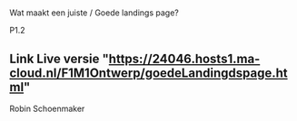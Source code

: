 #####
Wat maakt een juiste / Goede landings page?

P1.2
## Link Live versie "https://24046.hosts1.ma-cloud.nl/F1M1Ontwerp/goedeLandingdspage.html"

Robin Schoenmaker

####
